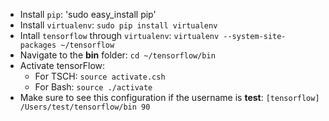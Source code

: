 * Install `pip`: 'sudo easy_install pip'
* Install `virtualenv`: `sudo pip install virtualenv`
* Intall `tensorflow` through `virtualenv`: `virtualenv --system-site-packages ~/tensorflow`
* Navigate to the __bin__ folder: `cd ~/tensorflow/bin`
* Activate tensorFlow: 
   * For TSCH: `source activate.csh`
   * For Bash: `source ./activate`
* Make sure to see this configuration if the username is __test__: `[tensorflow] /Users/test/tensorflow/bin 90`
